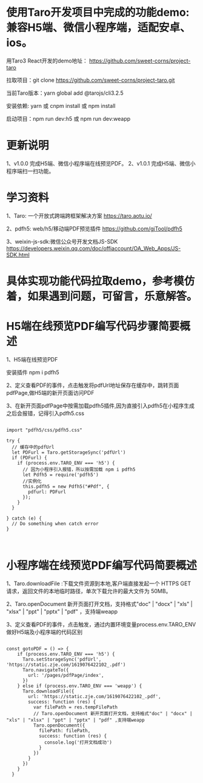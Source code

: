 # 使用Taro开发项目中完成的功能demo:兼容H5端、微信小程序端，适配安卓、ios。
用Taro3 React开发的demo地址： <https://github.com/sweet-corns/project-taro>

拉取项目：git clone https://github.com/sweet-corns/project-taro.git

当前Taro版本：yarn global add @tarojs/cli3.2.5

安装依赖: yarn 或 cnpm install 或 npm install

启动项目：npm run dev:h5 或 npm run dev:weapp 

# 更新说明
1、v1.0.0  完成H5端、微信小程序端在线预览PDF。
2、v1.0.1  完成H5端、微信小程序端扫一扫功能。

# 学习资料
1、Taro: 一个开放式跨端跨框架解决方案 <https://taro.aotu.io/>

2、pdfh5: web/h5/移动端PDF预览插件 <https://github.com/gjTool/pdfh5>

3、weixin-js-sdk:微信公众号开发文档JS-SDK <https://developers.weixin.qq.com/doc/offiaccount/OA_Web_Apps/JS-SDK.html>

# 具体实现功能代码拉取demo，参考模仿着，如果遇到问题，可留言，乐意解答。

# H5端在线预览PDF编写代码步骤简要概述
1、H5端在线预览PDF

安装插件 npm i pdfh5

2、定义查看PDF的事件，点击触发将pdfUrl地址保存在缓存中，跳转页面pdfPage,做H5端的新开页面访问PDF

3、在新开页面pdfPage中按需加载pdfh5插件,因为直接引入pdfh5在小程序生成之后会报错，记得引入pdfh5.css
<pre><code>
import "pdfh5/css/pdfh5.css"

try {
  // 缓存中的pdfUrl
  let PDFurl = Taro.getStorageSync('pdfUrl')
  if (PDFurl) {
    if (process.env.TARO_ENV === 'h5') {
      // 因为小程序引入报错，所以按需加载 npm i pdfh5
      let Pdfh5 = require('pdfh5')
      //实例化
      this.pdfh5 = new Pdfh5("#Pdf", {
        pdfurl: PDFurl
      });
    }
  }

} catch (e) {
  // Do something when catch error
}

<View className='PdfCss' id="Pdf"></View>
</code></pre>


# 小程序端在线预览PDF编写代码简要概述
1、Taro.downloadFile :下载文件资源到本地,客户端直接发起一个 HTTPS GET 请求，返回文件的本地临时路径，单次下载允许的最大文件为 50MB。

2、Taro.openDocument 新开页面打开文档，支持格式"doc" | "docx" | "xls" | "xlsx" | "ppt" | "pptx" | "pdf" ，支持端weapp

3、定义查看PDF的事件，点击触发，通过内置环境变量process.env.TARO_ENV做好H5端及小程序端的代码区别

<pre><code>
const gotoPDF = () => {
    if (process.env.TARO_ENV === 'h5') {
      Taro.setStorageSync('pdfUrl', 'https://static.zje.com/1619076422102_.pdf')
      Taro.navigateTo({
        url: '/pages/pdfPage/index',
      })
    } else if (process.env.TARO_ENV === 'weapp') {
      Taro.downloadFile({
        url: 'https://static.zje.com/1619076422102_.pdf',
        success: function (res) {
          var filePath = res.tempFilePath
          // Taro.openDocument 新开页面打开文档，支持格式"doc" | "docx" | "xls" | "xlsx" | "ppt" | "pptx" | "pdf" ,支持端weapp
          Taro.openDocument({
            filePath: filePath,
            success: function (res) {
              console.log('打开文档成功')
            }
          })
        }
      })
    }
  }
</code></pre>

 
